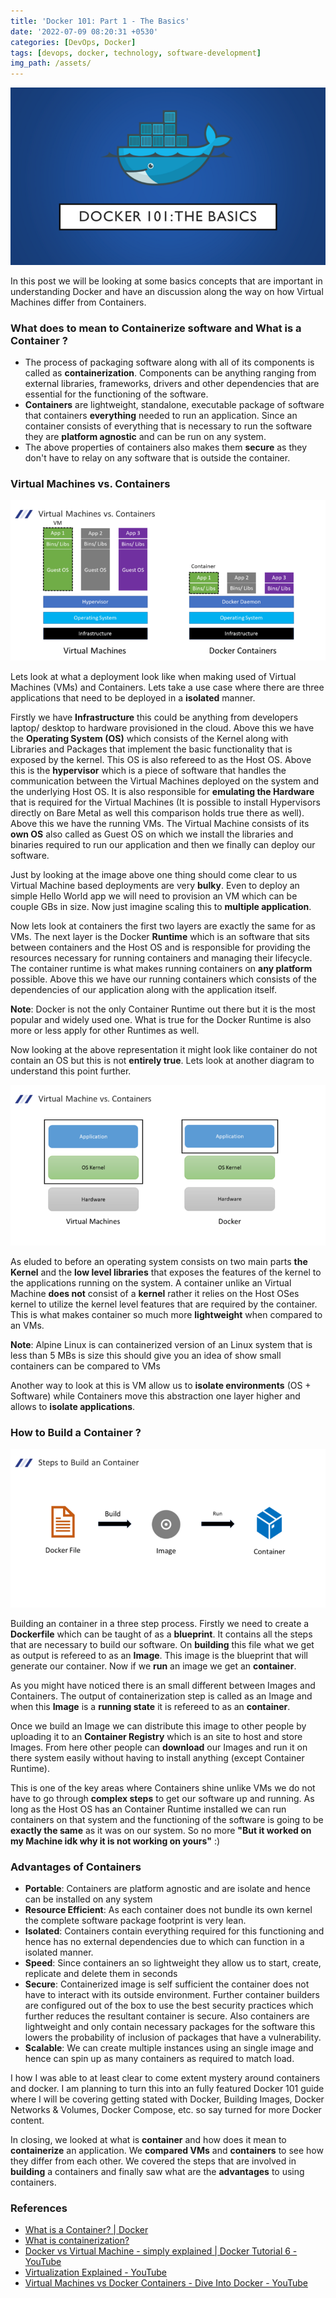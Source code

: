 ```yaml
---
title: 'Docker 101: Part 1 - The Basics'
date: '2022-07-09 08:20:31 +0530'
categories: [DevOps, Docker]
tags: [devops, docker, technology, software-development]
img_path: /assets/
---
```


![Docker 101 Banner](images/docker-basics/docker-101-banner.png)

In this post we will be looking at some basics concepts that are important in understanding Docker and have an discussion along the way on how Virtual Machines differ from Containers.

### What does to mean to Containerize software and What is a Container ?

*   The process of packaging software along with all of its components is called as **containerization**. Components can be anything ranging from external libraries, frameworks, drivers and other dependencies that are essential for the functioning of the software.
*   **Containers** are lightweight, standalone, executable package of software that containers **everything** needed to run an application. Since an container consists of everything that is necessary to run the software they are **platform agnostic** and can be run on any system.
*   The above properties of containers also makes them **secure** as they don't have to relay on any software that is outside the container.

### Virtual Machines vs. Containers

![VM vs Docker Comparison](images/docker-basics/vm-vs-docker.png)

Lets look at what a deployment look like when making used of Virtual Machines (VMs) and Containers. Lets take a use case where there are three applications that need to be deployed in a **isolated** manner.

Firstly we have **Infrastructure** this could be anything from developers laptop/ desktop to hardware provisioned in the cloud. Above this we have the **Operating System (OS)** which consists of the Kernel along with Libraries and Packages that implement the basic functionality that is exposed by the kernel. This OS is also refereed to as the Host OS. Above this is the **hypervisor** which is a piece of software that handles the communication between the Virtual Machines deployed on the system and the underlying Host OS. It is also responsible for **emulating the Hardware** that is required for the Virtual Machines (It is possible to install Hypervisors directly on Bare Metal as well this comparison holds true there as well). Above this we have the running VMs. The Virtual Machine consists of its **own OS** also called as Guest OS on which we install the libraries and binaries required to run our application and then we finally can deploy our software.

Just by looking at the image above one thing should come clear to us Virtual Machine based deployments are very **bulky**. Even to deploy an simple Hello World app we will need to provision an VM which can be couple GBs in size. Now just imagine scaling this to **multiple application**.

Now lets look at containers the first two layers are exactly the same for as VMs. The next layer is the Docker **Runtime** which is an software that sits between containers and the Host OS and is responsible for providing the resources necessary for running containers and managing their lifecycle. The container runtime is what makes running containers on **any platform** possible. Above this we have our running containers which consists of the dependencies of our application along with the application itself.

**Note**: Docker is not the only Container Runtime out there but it is the most popular and widely used one. What is true for the Docker Runtime is also more or less apply for other Runtimes as well.

Now looking at the above representation it might look like container do not contain an OS but this is not **entirely true**. Lets look at another diagram to understand this point further.

![VM vs Container Comparison](images/docker-basics/vm-vs-container.png)

As eluded to before an operating system consists on two main parts **the Kernel** and the **low level libraries** that exposes the features of the kernel to the applications running on the system. A container unlike an Virtual Machine **does not** consist of a **kernel** rather it relies on the Host OSes kernel to utilize the kernel level features that are required by the container. This is what makes container so much more **lightweight** when compared to an VMs.

**Note**: Alpine Linux is can containerized version of an Linux system that is less than 5 MBs is size this should give you an idea of show small containers can be compared to VMs

Another way to look at this is VM allow us to **isolate environments** (OS + Software) while Containers move this abstraction one layer higher and allows to **isolate applications**.

### How to Build a Container ?

![Container Build Steps](images/docker-basics/container-build-steps.png)

Building an container in a three step process. Firstly we need to create a **Dockerfile** which can be taught of as a **blueprint**. It contains all the steps that are necessary to build our software. On **building** this file what we get as output is refereed to as an **Image**. This image is the blueprint that will generate our container. Now if we **run** an image we get an **container**.

As you might have noticed there is an small different between Images and Containers. The output of containerization step is called as an Image and when this **Image** is a **running state** it is refereed to as an **container**.

Once we build an Image we can distribute this image to other people by uploading it to an **Container Registry** which is an site to host and store Images. From here other people can **download** our Images and run it on there system easily without having to install anything (except Container Runtime).

This is one of the key areas where Containers shine unlike VMs we do not have to go through **complex steps** to get our software up and running. As long as the Host OS has an Container Runtime installed we can run containers on that system and the functioning of the software is going to be **exactly the same** as it was on our system. So no more **"But it worked on my Machine idk why it is not working on yours"** :)

### Advantages of Containers

*   **Portable**: Containers are platform agnostic and are isolate and hence can be installed on any system
*   **Resource Efficient**: As each container does not bundle its own kernel the complete software package footprint is very lean.
*   **Isolated**: Containers contain everything required for this functioning and hence has no external dependencies due to which can function in a isolated manner.
*   **Speed**: Since containers an so lightweight they allow us to start, create, replicate and delete them in seconds
*   **Secure**: Containerized image is self sufficient the container does not have to interact with its outside environment. Further container builders are configured out of the box to use the best security practices which further reduces the resultant container is secure. Also containers are lightweight and only contain necessary packages for the software this lowers the probability of inclusion of packages that have a vulnerability.
*   **Scalable**: We can create multiple instances using an single image and hence can spin up as many containers as required to match load.

I how I was able to at least clear to come extent mystery around containers and docker. I am planning to turn this into an fully featured Docker 101 guide where I will be covering getting stated with Docker, Building Images, Docker Networks & Volumes, Docker Compose, etc. so say turned for more Docker content.

In closing, we looked at what is **container** and how does it mean to **containerize** an application. We **compared VMs** and **containers** to see how they differ from each other. We covered the steps that are involved in **building** a containers and finally saw what are the **advantages** to using containers.

### References

*   [What is a Container? \| Docker](https://www.docker.com/resources/what-container/)
*   [What is containerization?](https://www.redhat.com/en/topics/cloud-native-apps/what-is-containerization)
*   [Docker vs Virtual Machine - simply explained \| Docker Tutorial 6 - YouTube](https://www.youtube.com/watch?v=5GanJdbHlAA)
*   [Virtualization Explained - YouTube](https://www.youtube.com/watch?v=FZR0rG3HKIk)
*   [Virtual Machines vs Docker Containers - Dive Into Docker - YouTube](https://www.youtube.com/watch?v=TvnZTi_gaNc)